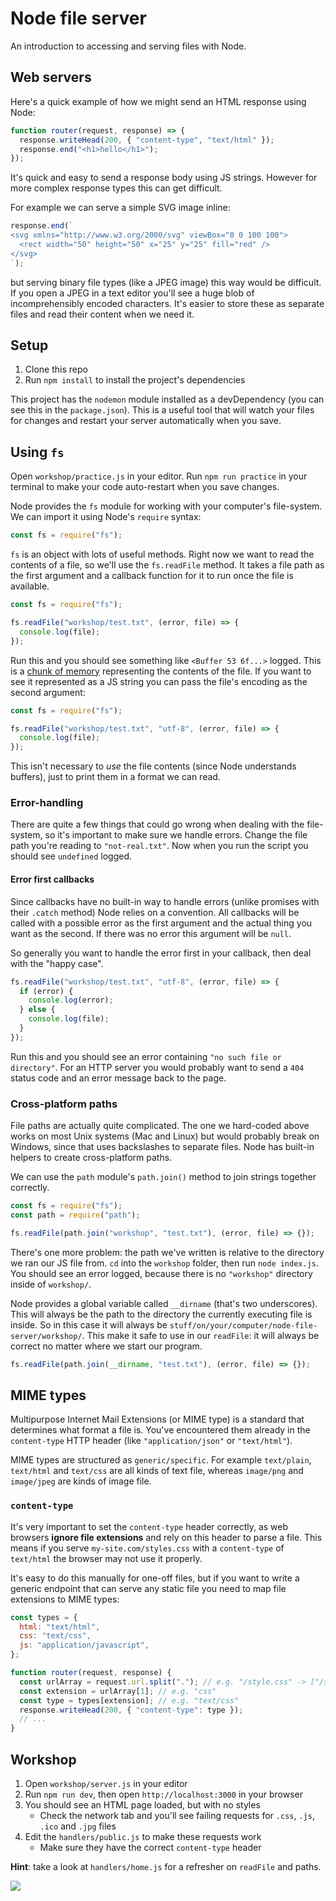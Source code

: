 # Node file server

An introduction to accessing and serving files with Node.

## Web servers

Here's a quick example of how we might send an HTML response using Node:

```js
function router(request, response) => {
  response.writeHead(200, { "content-type", "text/html" });
  response.end("<h1>hello</h1>");
});
```

It's quick and easy to send a response body using JS strings. However for more complex response types this can get difficult.

For example we can serve a simple SVG image inline:

```js
response.end(`
<svg xmlns="http://www.w3.org/2000/svg" viewBox="0 0 100 100">
  <rect width="50" height="50" x="25" y="25" fill="red" />
</svg>
`);
```

but serving binary file types (like a JPEG image) this way would be difficult. If you open a JPEG in a text editor you'll see a huge blob of incomprehensibly encoded characters. It's easier to store these as separate files and read their content when we need it.

## Setup

1. Clone this repo
1. Run `npm install` to install the project's dependencies

This project has the `nodemon` module installed as a devDependency (you can see this in the `package.json`). This is a useful tool that will watch your files for changes and restart your server automatically when you save.

## Using `fs`

Open `workshop/practice.js` in your editor. Run `npm run practice` in your terminal to make your code auto-restart when you save changes.

Node provides the `fs` module for working with your computer's file-system. We can import it using Node's `require` syntax:

```js
const fs = require("fs");
```

`fs` is an object with lots of useful methods. Right now we want to read the contents of a file, so we'll use the `fs.readFile` method. It takes a file path as the first argument and a callback function for it to run once the file is available.

```js
const fs = require("fs");

fs.readFile("workshop/test.txt", (error, file) => {
  console.log(file);
});
```

Run this and you should see something like `<Buffer 53 6f...>` logged. This is a [chunk of memory](https://nodejs.dev/nodejs-buffers) representing the contents of the file. If you want to see it represented as a JS string you can pass the file's encoding as the second argument:

```js
const fs = require("fs");

fs.readFile("workshop/test.txt", "utf-8", (error, file) => {
  console.log(file);
});
```

This isn't necessary to _use_ the file contents (since Node understands buffers), just to print them in a format we can read.

### Error-handling

There are quite a few things that could go wrong when dealing with the file-system, so it's important to make sure we handle errors. Change the file path you're reading to `"not-real.txt"`. Now when you run the script you should see `undefined` logged.

#### Error first callbacks

Since callbacks have no built-in way to handle errors (unlike promises with their `.catch` method) Node relies on a convention. All callbacks will be called with a possible error as the first argument and the actual thing you want as the second. If there was no error this argument will be `null`.

So generally you want to handle the error first in your callback, then deal with the "happy case".

```js
fs.readFile("workshop/test.txt", "utf-8", (error, file) => {
  if (error) {
    console.log(error);
  } else {
    console.log(file);
  }
});
```

Run this and you should see an error containing `"no such file or directory"`. For an HTTP server you would probably want to send a `404` status code and an error message back to the page.

### Cross-platform paths

File paths are actually quite complicated. The one we hard-coded above works on most Unix systems (Mac and Linux) but would probably break on Windows, since that uses backslashes to separate files. Node has built-in helpers to create cross-platform paths.

We can use the `path` module's `path.join()` method to join strings together correctly.

```js
const fs = require("fs");
const path = require("path");

fs.readFile(path.join("workshop", "test.txt"), (error, file) => {});
```

There's one more problem: the path we've written is relative to the directory we ran our JS file from. `cd` into the `workshop` folder, then run `node index.js`. You should see an error logged, because there is no `"workshop"` directory inside of `workshop/`.

Node provides a global variable called `__dirname` (that's two underscores). This will always be the path to the directory the currently executing file is inside. So in this case it will always be `stuff/on/your/computer/node-file-server/workshop/`. This make it safe to use in our `readFile`: it will always be correct no matter where we start our program.

```js
fs.readFile(path.join(__dirname, "test.txt"), (error, file) => {});
```

## MIME types

Multipurpose Internet Mail Extensions (or MIME type) is a standard that determines what format a file is. You've encountered them already in the `content-type` HTTP header (like `"application/json"` or `"text/html"`).

MIME types are structured as `generic/specific`. For example `text/plain`, `text/html` and `text/css` are all kinds of text file, whereas `image/png` and `image/jpeg` are kinds of image file.

### `content-type`

It's very important to set the `content-type` header correctly, as web browsers **ignore file extensions** and rely on this header to parse a file. This means if you serve `my-site.com/styles.css` with a `content-type` of `text/html` the browser may not use it properly.

It's easy to do this manually for one-off files, but if you want to write a generic endpoint that can serve any static file you need to map file extensions to MIME types:

```js
const types = {
  html: "text/html",
  css: "text/css",
  js: "application/javascript",
};

function router(request, response) {
  const urlArray = request.url.split("."); // e.g. "/style.css" -> ["/style", "css"]
  const extension = urlArray[1]; // e.g. "css"
  const type = types[extension]; // e.g. "text/css"
  response.writeHead(200, { "content-type": type });
  // ...
}
```

## Workshop

1. Open `workshop/server.js` in your editor
1. Run `npm run dev`, then open `http://localhost:3000` in your browser
1. You should see an HTML page loaded, but with no styles
   - Check the network tab and you'll see failing requests for `.css`, `.js`, `.ico` and `.jpg` files
1. Edit the `handlers/public.js` to make these requests work
   - Make sure they have the correct `content-type` header

**Hint**: take a look at `handlers/home.js` for a refresher on `readFile` and paths.

![](https://user-images.githubusercontent.com/9408641/77124124-eff96300-6a39-11ea-8230-ff5cd2f3e398.png)
